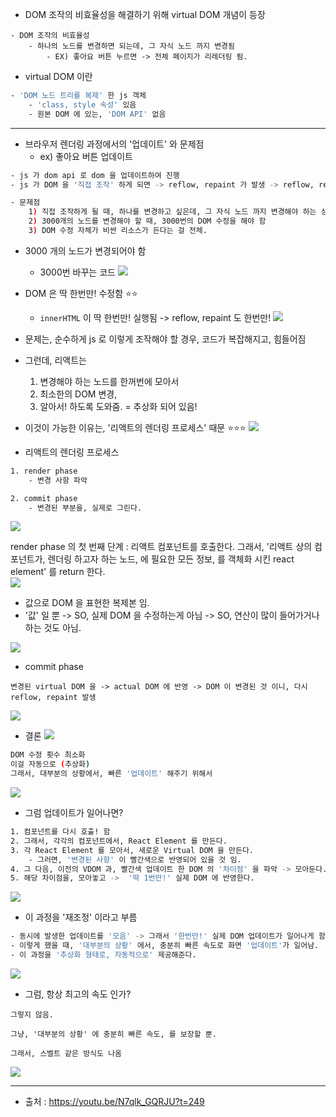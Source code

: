 

- DOM 조작의 비효율성을 해결하기 위해 virtual DOM 개념이 등장 
```
- DOM 조작의 비효율성 
	- 하나의 노드를 변경하면 되는데, 그 자식 노드 까지 변경됨 
		- EX) 좋아요 버튼 누르면 -> 전체 페이지가 리레더링 됨.  
```


- virtual DOM 이란 
``` BASH 
- 'DOM 노드 트리를 복제' 한 js 객체 
	- 'class, style 속성' 있음 
	- 원본 DOM 에 있는, 'DOM API' 없음
```



---



- 브라우저 렌더링 과정에서의 '업데이트' 와 문제점 
	- ex) 좋아요 버튼 업데이트 
``` bash 
- js 가 dom api 로 dom 을 업데이트하여 진행 
- js 가 DOM 을 '직접 조작' 하게 되면 -> reflow, repaint 가 발생 -> reflow, repaint 는 계산을 다시 해야 하므로, 비싼 과정 

- 문제점 
	1) 직접 조작하게 될 때, 하나를 변경하고 싶은데, 그 자식 노드 까지 변경해야 하는 상황
	2) 3000개의 노드를 변경해야 할 때, 3000번의 DOM 수정을 해야 함 
	3) DOM 수정 자체가 비싼 리소스가 든다는 걸 전체. 
```


- 3000 개의 노드가 변경되어야 함 
	- 3000번 바꾸는 코드
![](https://i.imgur.com/odLjPGj.png)


- DOM 은 딱 한번만! 수정함 ⭐⭐ 
	- `innerHTML` 이 딱 한번만! 실행됨 -> reflow, repaint 도 한번만! 
![](https://i.imgur.com/XMfcbT9.png)


- 문제는, 순수하게 js 로 이렇게 조작해야 할 경우, 코드가 복잡해지고, 힘들어짐 
- 그런데, 리액트는 
	1. 변경해야 하는 노드를 한꺼번에 모아서 
	2. 최소한의 DOM 변경, 
	3. 알아서! 
	 하도록 도와줌. = 추상화 되어 있음! 

- 이것이 가능한 이유는, '리액트의 렌더링 프로세스' 때문 ⭐⭐⭐ 
![](https://i.imgur.com/7sgdx3g.png)


- 리액트의 렌더링 프로세스 
``` bash
1. render phase 
	- 변경 사항 파악 

2. commit phase 
	- 변경된 부분을, 실제로 그린다. 
```
![](https://i.imgur.com/9txjjBu.png)


render phase 의 첫 번째 단계 : 리액트 컴포넌트를 호출한다. 그래서, '리액트 상의 컴포넌트가, 렌더링 하고자 하는 노드, 에 필요한 모든 정보, 를 객체화 시킨 react element' 를 return 한다.  
![](https://i.imgur.com/htponEj.png)



- 값으로 DOM 을 표현한 복제본 임. 
- '값' 일 뿐 -> SO, 실제 DOM 을 수정하는게 아님 -> SO, 연산이 많이 들어가거나 하는 것도 아님. 

![](https://i.imgur.com/fetYIvc.png)



- commit phase 

```
변경된 virtual DOM 을 -> actual DOM 에 반영 -> DOM 이 변경된 것 이니, 다시 reflow, repaint 발생 
```
![](https://i.imgur.com/iTUQ4mG.png)


- 결론 
![](https://i.imgur.com/z1Eb8QS.png)


``` BASH
DOM 수정 횟수 최소화 
이걸 자동으로 (추상화) 
그래서, 대부분의 상황에서, 빠른 '업데이트' 해주기 위해서
```

![](https://i.imgur.com/sft5tfK.png)




- 그럼 업데이트가 일어나면? 
```BASH 
1. 컴포넌트를 다시 호출! 함 
2. 그래서, 각각의 컴포넌트에서, React Element 를 만든다. 
3. 각 React Element 를 모아서, 새로운 Virtual DOM 을 만든다. 
	- 그러면, '변경된 사항' 이 빨간색으로 반영되어 있을 것 임. 
4. 그 다음, 이전의 VDOM 과, 빨간색 업데이트 한 DOM 의 '차이점' 을 파악 -> 모아둔다. 
5. 해당 차이점을, 모아놓고 ->  '딱 1번만!' 실제 DOM 에 반영한다. 


```

![](https://i.imgur.com/ThDq1dL.png)



- 이 과정을 '재조정' 이라고 부름 
``` BASH
- 동시에 발생한 업데이트를 '모음' -> 그래서 '한번만!' 실제 DOM 업데이트가 일어나게 함. 
- 이렇게 했을 때, '대부분의 상황' 에서, 충분히 빠른 속도로 화면 '업데이트'가 일어남. 
- 이 과정을 '추상화 형태로, 자동적으로' 제공해준다. 
```

![](https://i.imgur.com/FBja1FW.png)


- 그럼, 항상 최고의 속도 인가? 
```
그렇지 않음. 

그냥, '대부분의 상황' 에 충분히 빠른 속도, 를 보장할 뿐. 

그래서, 스벨트 같은 방식도 나옴 
```

![](https://i.imgur.com/00gNwLF.png)






---

- 출처 : https://youtu.be/N7qlk_GQRJU?t=249
